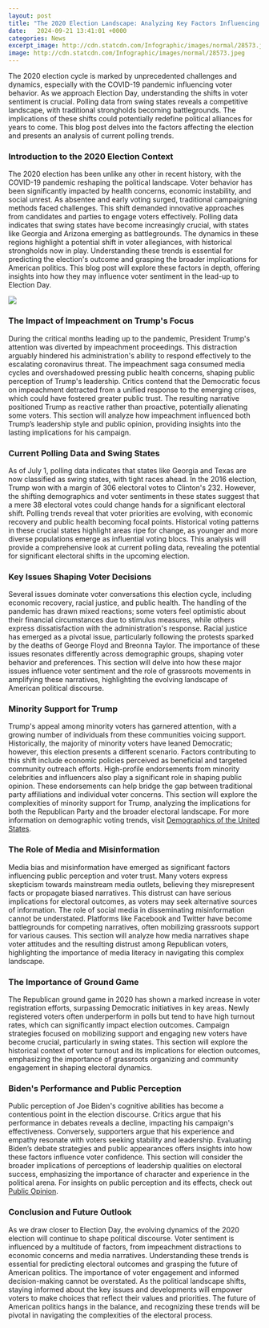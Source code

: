 ```yaml
---
layout: post
title: "The 2020 Election Landscape: Analyzing Key Factors Influencing Voter Sentiment"
date:   2024-09-21 13:41:01 +0000
categories: News
excerpt_image: http://cdn.statcdn.com/Infographic/images/normal/28573.jpeg
image: http://cdn.statcdn.com/Infographic/images/normal/28573.jpeg
---
```


The 2020 election cycle is marked by unprecedented challenges and dynamics, especially with the COVID-19 pandemic influencing voter behavior. As we approach Election Day, understanding the shifts in voter sentiment is crucial. Polling data from swing states reveals a competitive landscape, with traditional strongholds becoming battlegrounds. The implications of these shifts could potentially redefine political alliances for years to come. This blog post delves into the factors affecting the election and presents an analysis of current polling trends.
### Introduction to the 2020 Election Context
The 2020 election has been unlike any other in recent history, with the COVID-19 pandemic reshaping the political landscape. Voter behavior has been significantly impacted by health concerns, economic instability, and social unrest. As absentee and early voting surged, traditional campaigning methods faced challenges. This shift demanded innovative approaches from candidates and parties to engage voters effectively. 
Polling data indicates that swing states have become increasingly crucial, with states like Georgia and Arizona emerging as battlegrounds. The dynamics in these regions highlight a potential shift in voter allegiances, with historical strongholds now in play. Understanding these trends is essential for predicting the election's outcome and grasping the broader implications for American politics. This blog post will explore these factors in depth, offering insights into how they may influence voter sentiment in the lead-up to Election Day.

![](http://cdn.statcdn.com/Infographic/images/normal/28573.jpeg)
### The Impact of Impeachment on Trump's Focus
During the critical months leading up to the pandemic, President Trump's attention was diverted by impeachment proceedings. This distraction arguably hindered his administration's ability to respond effectively to the escalating coronavirus threat. The impeachment saga consumed media cycles and overshadowed pressing public health concerns, shaping public perception of Trump's leadership. 
Critics contend that the Democratic focus on impeachment detracted from a unified response to the emerging crises, which could have fostered greater public trust. The resulting narrative positioned Trump as reactive rather than proactive, potentially alienating some voters. This section will analyze how impeachment influenced both Trump’s leadership style and public opinion, providing insights into the lasting implications for his campaign.
### Current Polling Data and Swing States
As of July 1, polling data indicates that states like Georgia and Texas are now classified as swing states, with tight races ahead. In the 2016 election, Trump won with a margin of 306 electoral votes to Clinton's 232. However, the shifting demographics and voter sentiments in these states suggest that a mere 38 electoral votes could change hands for a significant electoral shift.
Polling trends reveal that voter priorities are evolving, with economic recovery and public health becoming focal points. Historical voting patterns in these crucial states highlight areas ripe for change, as younger and more diverse populations emerge as influential voting blocs. This analysis will provide a comprehensive look at current polling data, revealing the potential for significant electoral shifts in the upcoming election.
### Key Issues Shaping Voter Decisions
Several issues dominate voter conversations this election cycle, including economic recovery, racial justice, and public health. The handling of the pandemic has drawn mixed reactions; some voters feel optimistic about their financial circumstances due to stimulus measures, while others express dissatisfaction with the administration's response. 
Racial justice has emerged as a pivotal issue, particularly following the protests sparked by the deaths of George Floyd and Breonna Taylor. The importance of these issues resonates differently across demographic groups, shaping voter behavior and preferences. This section will delve into how these major issues influence voter sentiment and the role of grassroots movements in amplifying these narratives, highlighting the evolving landscape of American political discourse.
### Minority Support for Trump
Trump's appeal among minority voters has garnered attention, with a growing number of individuals from these communities voicing support. Historically, the majority of minority voters have leaned Democratic; however, this election presents a different scenario. Factors contributing to this shift include economic policies perceived as beneficial and targeted community outreach efforts.
High-profile endorsements from minority celebrities and influencers also play a significant role in shaping public opinion. These endorsements can help bridge the gap between traditional party affiliations and individual voter concerns. This section will explore the complexities of minority support for Trump, analyzing the implications for both the Republican Party and the broader electoral landscape. For more information on demographic voting trends, visit [Demographics of the United States](https://more.io.vn/en/Demographics_of_the_United_States).
### The Role of Media and Misinformation
Media bias and misinformation have emerged as significant factors influencing public perception and voter trust. Many voters express skepticism towards mainstream media outlets, believing they misrepresent facts or propagate biased narratives. This distrust can have serious implications for electoral outcomes, as voters may seek alternative sources of information.
The role of social media in disseminating misinformation cannot be understated. Platforms like Facebook and Twitter have become battlegrounds for competing narratives, often mobilizing grassroots support for various causes. This section will analyze how media narratives shape voter attitudes and the resulting distrust among Republican voters, highlighting the importance of media literacy in navigating this complex landscape.
### The Importance of Ground Game
The Republican ground game in 2020 has shown a marked increase in voter registration efforts, surpassing Democratic initiatives in key areas. Newly registered voters often underperform in polls but tend to have high turnout rates, which can significantly impact election outcomes. 
Campaign strategies focused on mobilizing support and engaging new voters have become crucial, particularly in swing states. This section will explore the historical context of voter turnout and its implications for election outcomes, emphasizing the importance of grassroots organizing and community engagement in shaping electoral dynamics.
### Biden's Performance and Public Perception
Public perception of Joe Biden's cognitive abilities has become a contentious point in the election discourse. Critics argue that his performance in debates reveals a decline, impacting his campaign's effectiveness. Conversely, supporters argue that his experience and empathy resonate with voters seeking stability and leadership.
Evaluating Biden’s debate strategies and public appearances offers insights into how these factors influence voter confidence. This section will consider the broader implications of perceptions of leadership qualities on electoral success, emphasizing the importance of character and experience in the political arena. For insights on public perception and its effects, check out [Public Opinion](https://more.io.vn/en/Public_opinion).
### Conclusion and Future Outlook
As we draw closer to Election Day, the evolving dynamics of the 2020 election will continue to shape political discourse. Voter sentiment is influenced by a multitude of factors, from impeachment distractions to economic concerns and media narratives. Understanding these trends is essential for predicting electoral outcomes and grasping the future of American politics.
The importance of voter engagement and informed decision-making cannot be overstated. As the political landscape shifts, staying informed about the key issues and developments will empower voters to make choices that reflect their values and priorities. The future of American politics hangs in the balance, and recognizing these trends will be pivotal in navigating the complexities of the electoral process.